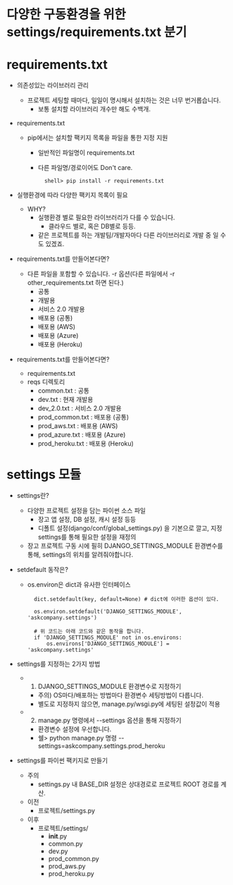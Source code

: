 # 다양한 구동환경을 위한 settings/requirements.txt 분기

# requirements.txt
- 의존성있는 라이브러리 관리
    - 프로젝트 세팅할 때마다, 일일이 명시해서 설치하는 것은 너무 번거롭습니다.
        - 보통 설치할 라이브러리 개수만 해도 수백개.

- requirements.txt
    - pip에서는 설치할 팩키지 목록을 파일을 통한 지정 지원
        - 일반적인 파일명이 requirements.txt
        - 다른 파일명/경로이어도 Don't care.

                shell> pip install -r requirements.txt

- 실행환경에 따라 다양한 팩키지 목록이 필요
    - WHY?
        - 실행환경 별로 필요한 라이브러리가 다를 수 있습니다.
            - 클라우드 별로, 혹은 DB별로 등등.
        - 같은 프로젝트를 하는 개발팀/개발자마다 다른 라이브러리로 개발 중 일 수도 있겠죠.

- requirements.txt를 만들어본다면?
    - 다른 파일을 포함할 수 있습니다. -r 옵션(다른 파일에서 -r other_requirements.txt 하면 된다.)
        - 공통
        - 개발용
        - 서비스 2.0 개발용
        - 배포용 (공통)
        - 배포용 (AWS)
        - 배포용 (Azure)
        - 배포용 (Heroku)

- requirements.txt를 만들어본다면?
    - requirements.txt
    - reqs 디렉토리
        - common.txt : 공통
        - dev.txt : 현재 개발용
        - dev_2.0.txt : 서비스 2.0 개발용
        - prod_common.txt : 배포용 (공통)
        - prod_aws.txt : 배포용 (AWS)
        - prod_azure.txt : 배포용 (Azure)
        - prod_heroku.txt : 배포용 (Heroku)

# settings 모듈
- settings란?
    - 다양한 프로젝트 설정을 담는 파이썬 소스 파일
        - 장고 앱 설정, DB 설정, 캐시 설정 등등
        - 디폴트 설정(django/conf/global_settings.py) 을 기본으로 깔고, 지정 settings를 통해 필요한 설정을 재정의
    - 장고 프로젝트 구동 시에 필히 DJANGO_SETTINGS_MODULE 환경변수를 통해, settings의 위치를 알려줘야합니다.

- setdefault 동작은?
    - os.environ은 dict과 유사한 인터페이스

            dict.setdefault(key, default=None) # dict에 이러한 옵션이 있다.
            
            os.environ.setdefault('DJANGO_SETTINGS_MODULE', 'askcompany.settings')
            
            # 위 코드는 아래 코드와 같은 동작을 합니다.
            if 'DJANGO_SETTINGS_MODULE' not in os.environs:
                os.environs['DJANGO_SETTINGS_MODULE'] = 'askcompany.settings'


- settings를 지정하는 2가지 방법
    - 1) DJANGO_SETTINGS_MODULE 환경변수로 지정하기
        - 주의) OS마다/배포하는 방법마다 환경변수 세팅방법이 다릅니다.
        - 별도로 지정하지 않으면, manage.py/wsgi.py에 세팅된 설정값이 적용
    - 2) manage.py 명령에서 --settings 옵션을 통해 지정하기
        - 환경변수 설정에 우선합니다.
        - 쉘> python manage.py 명령 --settings=askcompany.settings.prod_heroku

- settings를 파이썬 팩키지로 만들기
    - 주의
        - settings.py 내 BASE_DIR 설정은 상대경로로 프로젝트 ROOT 경로를 계산.
    - 이전
        - 프로젝트/settings.py
    - 이후
        - 프로젝트/settings/
            - __init__.py
            - common.py
            - dev.py
            - prod_common.py
            - prod_aws.py
            - prod_heroku.py